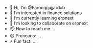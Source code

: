 - 👋 Hi, I’m @Farooqgujjardxb
- 👀 I’m interested in finance solutions
- 🌱 I’m currently learning erpnext
- 💞️ I’m looking to collaborate on erpnext
- 📫 How to reach me ...
- 😄 Pronouns: ...
- ⚡ Fun fact: ...

<!---
Farooqgujjardxb/Farooqgujjardxb is a ✨ special ✨ repository because its `README.md` (this file) appears on your GitHub profile.
You can click the Preview link to take a look at your changes.
--->
